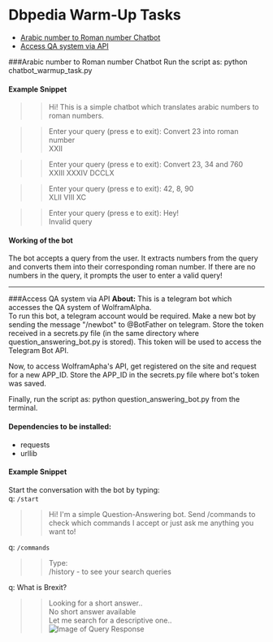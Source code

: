 # Dbpedia Warm-Up Tasks

* [Arabic number to Roman number Chatbot](#arabic-number-to-roman-number-chatbot) 
* [Access QA system via API](#access-qa-system-via-api)

###Arabic number to Roman number Chatbot
Run the script as: python chatbot_warmup_task.py 

#### Example Snippet
>> Hi! This is a simple chatbot which translates arabic numbers to roman numbers.

>> Enter your query (press e to exit): Convert 23 into roman number<br>
XXII

>> Enter your query (press e to exit): Convert 23, 34 and 760<br>
XXIII XXXIV DCCLX

>> Enter your query (press e to exit): 42, 8, 90<br>
XLII VIII XC

>> Enter your query (press e to exit): Hey! <br>
Invalid query

#### Working of the bot
The bot accepts a query from the user. It extracts numbers from the query and converts them into their corresponding roman number. If there are no numbers in the query, it prompts the user to enter a valid query!

***

###Access QA system via API
**About:** This is a telegram bot which accesses the QA system of WolframAlpha. <br>
To run this bot, a telegram account would be required. Make a new bot by sending the message "/newbot" to @BotFather on telegram. Store the token received in a secrets.py file (in the same directory where question_answering_bot.py is stored). This token will be used to access the Telegram Bot API.  

Now, to access WolframApha's API, get registered on the site and request for a new APP_ID. Store the APP_ID in the secrets.py file where bot's token was saved. 

Finally, run the script as: python question_answering_bot.py from the terminal.

#### Dependencies to be installed:
* requests
* urllib

#### Example Snippet
Start the conversation with the bot by typing: <br>
q: `/start` <br>
>> Hi! I'm a simple Question-Answering bot. Send /commands to check which commands I accept or just ask me anything you want to!

q: `/commands` <br>
>> Type: <br>
 /history - to see your search queries
 
q: What is Brexit?
>> Looking for a short answer.. <br>
 No short answer available  <br>
 Let me search for a descriptive one.. <br>
 ![Image of Query Response](https://github.com/rrichajalota/dbpedia_warmup_tasks/blob/master/brexit.jpg)


